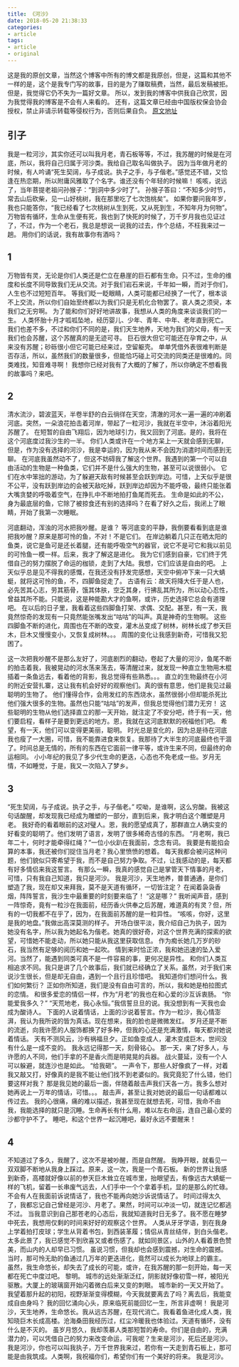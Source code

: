 ```yaml
---
title: 《河沙》
date: 2018-05-20 21:38:33
categories:
- article
tags:
- article
- original
---
```

这是我的原创文章，当然这个博客中所有的博文都是我原创，但是，这篇和其他不一样的是，这个是我专门写的故事，目的是为了赚取稿费，当然，最后发稿被拒。但是，我觉得它仍不失为一篇好文章。
所以，发到我的博客中供我自己欣赏，因为我觉得我的博客是不会有人来看的。
还有，这篇文章已经由中国版权保会协会授权，禁止非请示转载等侵权行为，否则后果自负。
[原文地址](http://www.iprbase.com/article/2648e620/)
 <!-- more -->
## 引子
我是一粒河沙，其实你还可以叫我月老，青石板等等，不过，我苏醒的时候是在河底，所以，我将自己归属于河沙类。我给自己取名叫做执子。
因为当年做月老的时候，有人吟诵“死生契阔，与子成说。执子之手，与子偕老。”感觉还不错，又恰逢在热恋期，所以附庸风雅取了个名字。谁还没有个年轻的时候嘛！
咳咳，说远了，当年菩提老祖问孙猴子：“到洞中多少时了”。
孙猴子答曰：“不知多少时节，常去山后砍柴，见一山好桃树，我在那里吃了七次饱桃矣”。
如果你要问我年岁，我也只能答你，“我已经看了七次桃树从生到死，又从死到生，不知年月为何物”。
万物皆有循环，生命从生便有死，我也到了快死的时候了，万千岁月我也见证过了，不过，作为一个老石，我总是想说一说我的过去，作个总结，不枉我来过一趟。
用你们的话说，我有故事你有酒吗？
## 1
万物皆有灵，无论是你们人类还是伫立在悬崖的巨石都有生命。只不过，生命的维度和长度不同导致我们无从交流。对于我们岩石来说，千年如一瞬，而对于你们，人生也不过短短百年。
等我们眨一眨眼睛，人类可能都已经换了一代了，根本谈不上交流，所以你们自始至终都以为我们只是无机化合物罢了。哀人类之须臾，本我们之无穷啊。
为了能和你们好好地讲故事，我想从人类的角度来谈谈我们的一生。
人类怀胎十月才呱呱坠地，经历婴儿、少年、青年、中年、老年直到死亡。我们也差不多，不过和你们不同的是，我们天生地养，天地为我们的父母，有一天我们也会苏醒，这个苏醒真的是无迹可寻。
巨石很大但它可能还在孕育之中，从来没有苏醒；砂砾很小但它可能已经来过，空留躯壳。
单单凭借外表很难判断是否存活，所以，虽然我们的数量很多，但能恰巧碰上可交流的同类还是很难的。同类难找，知音难寻啊！
我想你已经对我有了大概的了解了，所以你确定不想看我的故事吗？来吧。
## 2
清水流沙，碧波蓝天，半卷半舒的白云徜徉在天空，清澈的河水一遍一遍的冲刷着河底。突然，一朵浪花拍击着河岸，带起了一粒河沙，我就在半空中，沐浴着阳光苏醒了。
在短暂的自由飞翔后，因为地球引力，我又回到了河底。是的，我将在这个河底度过我沙生的一半。
你们人类或许在一个地方呆上一天就会感到无聊，但是，作为没有选择的河沙，我是幸运的，因为我从来不会因为消遣时间而感到无聊。
在河底我虽然动不了，但这不妨碍我了解这个世界。我遇到的第一个可以自由活动的生物是一种鱼类，它们并不是什么强大的生物，甚至可以说很弱小。
它们在水中笨拙的游动，为了躲避天敌有时候甚至会跃到岸边。可惜，上天似乎是很不公平，没有跃到岸边的会被天敌吃掉，跃到岸边却因为不能呼吸，最终只能张着大嘴贪婪的呼吸着空气，在挣扎中不断地拍打鱼尾而死去。
生命是如此的不公，身为最底层的鱼，它除了被掠食还有别的选择吗？在看了好久之后，我闭上了眼睛，开始了我第一次睡眠。

河底翻动，浑浊的河水把我吵醒。是谁？
等河底变的平静，我倒要看看到底是谁把我吵醒？原来是那可怜的鱼，不对！不是它们。
在岸边躺着几只正在晒太阳的鱼类，说它是鱼可是还长着腿，还有能呼吸空气的器官，说它不是可它和我以前见的可怜鱼一模一样。后来，我才了解这是进化。
我为它们感到自豪，它们终于凭借自己的努力摆脱了命运的枷锁，走到了大陆。我想，它们应该是自由的吧。
上天似乎总是见不得我的感慨，在我还没有抒发完感想，天空中俯冲下来一只大蜻蜓，就将这可怜的鱼，不，四脚鱼捉走了。
古语有云：故天将降大任于是人也，必先苦其心志，劳其筋骨，饿其体肤，空乏其身，行拂乱其所为，所以动心忍性，曾益其所不能。只能说，这是种能勘大才的鱼啊，或许，历史选择它总会有道理吧。
在以后的日子里，我看着这些四脚鱼打架、求偶、交配。甚至，有一天，我竟然惊奇的发现有一只竟然能张嘴发出“咕咕”的叫声。真是神奇的生物啊。
这些四脚鱼不断的进化，周围也在不断的改变，灌木丛变成了树林，树林长成了参天巨木，巨木又慢慢变小，又恢复成树林。。。
周围的变化让我感到新奇，可惜我又犯困了。

这一次把我吵醒不是那么友好了，河底剧烈的翻动，卷起了大量的河沙，鱼尾不断的拍击着我，我被晃动的河水荡来荡去，等清醒过来，就发现一种直立生物用木棍插着一条鱼远去，看着他的背影，我总觉得有些熟悉。。。
直立的生物最终在小河的附近安营扎寨，这让我有机会好好的观察他们。真的很有意思，他们是我见过最聪明的生物了。
他们懂得合作，会用发红的东西烧水，虽然很弱小但却能杀死比他们强大很多的生物。虽然也只能“咕咕”的发声，但我总觉得他们潜力无穷！
这些聪明的生物从他们选择直立的那一天开始，就注定了不安分吧，终于有一天，他们要启程，看样子是要到更远的地方。恩，我就在这河底默默的祝福他们吧。
希望，有一天，他们可以变得更美丽，聪明。
时光总是变化的，因为总是待在河底我也瘦了一大圈，可惜，我不能靠进食来恢复。我那待了大半生的河底最终也干涸了。时间总是无情的，所有的东西在它面前一律平等，或许生来不同，但最终的命运相同。
小小年纪的我见了多少代生命的更迭，心态也不免老成一些。岁月无情，不如睡觉，于是，我又一次陷入了梦乡。
## 3
“死生契阔，与子成说。执子之手，与子偕老。”
哎呦，是谁啊，这么穷酸。我被这句话酸醒，却发现我已经成为雕塑的一部分，直到后来，我才明白这个雕塑是月老。
我好奇的看着眼前的这对璧人。恩，我的愿望成真了，那群直立人确实变的好看变的聪明了。他们发明了语言，发明了很多稀奇古怪的东西。
“月老啊，我已年二十，何时才能牵得红绳？”一位小伙趴在我面前，念念有词。
我要是有能掐会算的本事，我还被你们捉住当月老？我心里愤愤的想着。
每天我都会被问这种问题，他们貌似只寄希望于我，而不是自己努力争取。不过，让我感动的是，每天都有好多情侣来我这誓言。	有那么一瞬，我真的感觉自己是掌管天下情事的月老，可惜，只有我自己知道，我只是河沙。
我是河沙，天生地养，普普通通，是你们塑造了我，现在却又来拜我，莫不是天道有循环，一切皆注定？
在闻着袅袅香烟，阵阵誓言，我沙生中最重要的时刻要来临了！
“这是哪？”
我听闻声音，感到一阵惊奇，竟有一粒沙在我面前，经历香火供奉之后苏醒，难道真的有灵？但，所有的一切我都不在乎了，因为，在我面前苏醒的是一粒异性。
“咳咳，你好，这里是我的地盘。”我做出高深莫测的样子。
开场白很平淡，我介绍自己为执子，因为她没有名字，所以我为她起名为偕老。她真的很好奇，对这个世界充满的探索的欲望，可惜她不能走动，所以她只能从我这里获取信息。
作为痴长她几万岁的砂石，我当然有足够的阅历和她一起吹。
情到来时恰正浓，我和她迅速的坠入爱河。当然了，能遇到同类可真不是一件容易的事，更何况是异性。
和你们人类互相追求不同。我只是讲了几个故事后，我们就已经确立了关系。虽然，对于我们来说沙生很长，但是却无自由，遇到一个且行且珍惜吧。
我知道你们想问什么。我们如何繁衍？
正如你所知道，我们是没有自由可言的，所以，我和她是柏拉图式的恋情。
和很多爱恋的情侣一样，作为“月老”的我也在和心爱的沙互诉衷肠。
“你能爱我多久？”
“天荒地老，我心永恒。”我信誓旦旦的说。我没想到有一天我也会成为酸诗人。
下面的人说着情话，上面的沙说着誓言。作为一粒沙，我心情澎湃，我认为我所说的皆为真话。现在想来，我的脸也是微微发红。
岁月还是不断的流逝，向我许愿的人服饰都换了好多种，但我的心还是充满激情，每天都对她说着情话。
天有不测风云，沙有祸福旦夕。正如鱼变成人，灌木变成巨木，世间没有什么是一成不变的。
我永远记得那一天，刻骨铭心。
那一天，来了好多人，与许愿的人不同，他们手拿的不是香火而是明晃晃的兵器。
战火蔓延，没有一个人可以躲避，就连沙也是如此。
“给我砸”。
一声令下，那些人好像疯了一样，对着我又敲又打，好像真的是我不能让他们找不到老婆似的。我究竟犯了什么错，他们要这样对我？
那是我见她的最后一面，伴随着敲击声我们天各一方。我多么想对她再说上一万年的情话，可惜。。。
敲击声，甚至让我对她说的最后一句话都难以传过去。
我的心很痛，痛的难以描述，我甚至现在就想去死，可惜，我命不由我，我能选择的就只是沉睡。生命再长有什么用，难以左右命运，连自己最心爱的沙都守护不了。
睡吧，和这个世界一起沉睡吧，最好永远不要醒来！
## 4
不知道过了多久，我醒了，这次不是被吵醒，而是自然醒。
我睁开眼，就看见一双双脚不断地从我身上踩过。原来，这一次，我是一个青石板。
新的世界让我感到新奇，高楼就好像以前的参天巨木耸立在城市里，抬眼望去，有像远古大蜻蜓一样的飞机，留着一长串废气远去，人们手中一个个拿着手机，显的是那么的忙碌。
不会有人在我面前诉说情话了，我也不能再向她沙诉说情话了。
时间过得太久了，我都忘记自己曾经是河沙、月老了。果然，时间可以冲淡一切，就连记忆都逃不过。
当我意识到自己那苍老的心态后，我就知道我时日无多了。我不愿在睡梦中死去，我想用仅剩的时间来好好的观察这个世界。
人类从牙牙学语，到在我身上学着拍打皮球；学生从背着书包，到西装革履；情侣从青丝结伴，到白头偕老。
太多此景了，我已感觉不到欣喜又或者伤感了。就如同景区，山外的人看着景色赞美，而山内的人却早已习惯。
虽说习惯，但我却也会感到震撼，对生命的震撼。当时，那可怜无助的鱼通过几万年的更迭进化，竟然可以成长为地球上的霸主。
虽然，我生命悠长，却失去了成长的可能，或许，在我苏醒的那一刻开始，每一天都在死亡中度过吧。
黎明。
城市的远处渐渐泛红，阴影就好像初雪一样，被阳光驱散。大厦上的玻璃窗开始闪着微白后来又变的刺眼。
城市新的一天又开始了。
我望着那升起的初阳，视野渐渐变得模糊，今天我就要离去了吗？离去后，我能变成自由身吗？
我的回忆涌向心头，原来临死前能回忆一生，所言非虚啊！
我是河沙，天生地养，生命悠长。我从远古苏醒，在现代消亡。我看着鱼进化成人类，我知晓巨木长成高楼。沧海桑田我经历过，红尘冷暖我也体验过。天道有循环，没有什么是不灭的。
虽岁月悠久，我却羡慕人类那短暂的寿命。你们是自由的，充满潜力的，可以凭借自己的努力来改变命运，可我呢？生来是河沙，死后还是河沙。
我是河沙，你也可以叫我执子，万千世界我来过，若你有一天走到青石板上，那可能是由我筑成。人类啊，我祝福你们，希望你们有一个美好的将来。
我是河沙。
